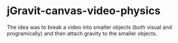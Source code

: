 # jGravit-canvas-video-physics

The idea was to break a video into smaller objects (both visual and programically) and then attach gravity to the smaller objects.

